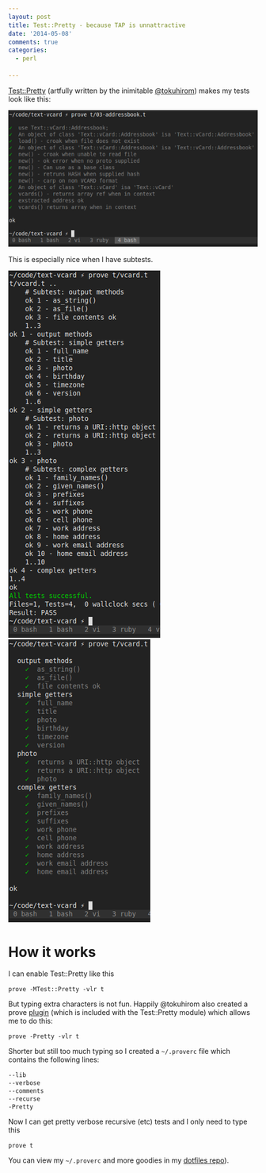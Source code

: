 ```yaml
---
layout: post
title: Test::Pretty - because TAP is unnattractive
date: '2014-05-08'
comments: true
categories:
  - perl

---
```

  
[Test::Pretty](https://metacpan.org/pod/Test::Pretty) (artfully written by
the inimitable [@tokuhirom](http://tokuhirom.github.io/)) makes my tests look like this:

![x](/images/for-posts/2014-05-08-test-pretty.png)

This is especially nice when I have subtests.

![x](/images/for-posts/2014-05-08-test-pretty-subtest2.png)
![x](/images/for-posts/2014-05-08-test-pretty-subtest.png)



# How it works

I can enable Test::Pretty like this

    prove -MTest::Pretty -vlr t

But typing extra characters is not fun.  Happily
@tokuhirom also created a prove
[plugin](https://metacpan.org/pod/App::Prove::Plugin::retty) (which is included
with the Test::Pretty module) which allows me to do this:

    prove -Pretty -vlr t

Shorter but still too much typing so I created a `~/.proverc` file which contains
the following lines:

    --lib
    --verbose
    --comments
    --recurse
    -Pretty

Now I can get pretty verbose recursive (etc) tests and I only need to type this

    prove t

You can view my `~/.proverc` and more goodies in my [dotfiles repo](https://github.com/kablamo/dotfiles)).




